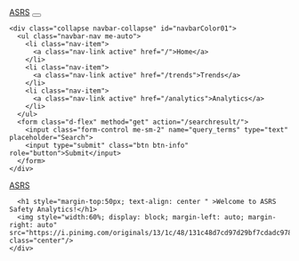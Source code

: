 <!DOCTYPE html>
<html>

<head>
  <link rel="stylesheet" href="https://bootswatch.com/4/lux/bootstrap.css"/>
    <title>Home</title>
</head>

<body>

<nav class="navbar navbar-expand-lg navbar-dark bg-primary">
  <div class="container-fluid">
    <a class="navbar-brand" href="">ASRS</a>
    <button class="navbar-toggler" type="button" data-bs-toggle="collapse" data-bs-target="#navbarColor01" aria-controls="navbarColor01" aria-expanded="false" aria-label="Toggle navigation">
      <span class="navbar-toggler-icon"></span>
    </button>

    <div class="collapse navbar-collapse" id="navbarColor01">
      <ul class="navbar-nav me-auto">
        <li class="nav-item">
          <a class="nav-link active" href="/">Home</a>
        </li>
        <li class="nav-item">
          <a class="nav-link active" href="/trends">Trends</a>
        </li>
        <li class="nav-item">
          <a class="nav-link active" href="/analytics">Analytics</a>
        </li>
      </ul>
      <form class="d-flex" method="get" action="/searchresult/">
        <input class="form-control me-sm-2" name="query_terms" type="text" placeholder="Search">
        <input type="submit" class="btn btn-info" role="button">Submit</input>
      </form>
    </div>
  </div>
</nav>

<nav class="navbar fixed-bottom navbar-expand-lg navbar-dark bg-primary">
  <div class="container-fluid">
    <a class="navbar-brand" href="#">ASRS</a>
  </div>
</nav>

<div class="container">
    <div class="col-12" >

      <h1 style="margin-top:50px; text-align: center " >Welcome to ASRS Safety Analytics!</h1>
      <img style="width:60%; display: block; margin-left: auto; margin-right: auto" src="https://i.pinimg.com/originals/13/1c/48/131c48d7cd97d29bf7cdadc978ff66b8.jpg" class="center"/>
    </div>
</div>


<!-- <div>
  <img src="https://www.iams.com/images/default-source/article-image/article_stomach-issues-in-cats-why-cats-vomit-and-what-to-do_header.jpg" alt="cat">
</div>
-->

</body>
</html>


